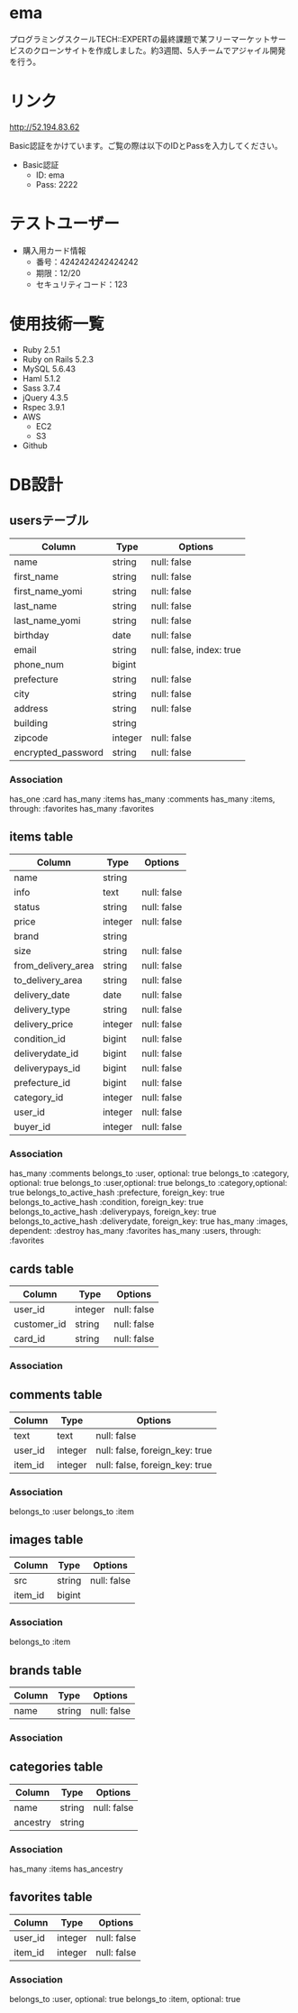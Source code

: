 # ema

プログラミングスクールTECH::EXPERTの最終課題で某フリーマーケットサービスのクローンサイトを作成しました。約3週間、5人チームでアジャイル開発を行う。

# リンク

http://52.194.83.62

Basic認証をかけています。ご覧の際は以下のIDとPassを入力してください。
- Basic認証
  - ID: ema
  - Pass: 2222

# テストユーザー

- 購入用カード情報
  - 番号：4242424242424242
  - 期限：12/20
  - セキュリティコード：123


# 使用技術一覧

- Ruby 2.5.1
- Ruby on Rails 5.2.3
- MySQL 5.6.43
- Haml 5.1.2
- Sass 3.7.4
- jQuery 4.3.5
- Rspec 3.9.1
- AWS
  - EC2
  - S3
- Github



# DB設計
## usersテーブル
|Column|Type|Options|
|------|----|-------|
|name|string|null: false|
|first_name|string|null: false|
|first_name_yomi|string|null: false|
|last_name|string|null: false|
|last_name_yomi|string|null: false|
|birthday|date|null: false|
|email|string|null: false, index: true|
|phone_num|bigint|
|prefecture|string|null: false|
|city|string|null: false|
|address|string|null: false|
|building|string|
|zipcode|integer|null: false|
|encrypted_password|string|null: false|
### Association
has_one :card
has_many :items
has_many :comments
has_many :items, through: :favorites
has_many :favorites

## items table
|Column|Type|Options|
|------|----|-------|
|name|string||null: false|
|info|text|null: false|
|status|string|null: false|
|price|integer|null: false|
|brand|string|
|size|string|null: false|
|from_delivery_area|string|null: false|
|to_delivery_area|string|null: false|
|delivery_date|date|null: false|
|delivery_type|string|null: false|
|delivery_price|integer|null: false|
|condition_id|bigint|null: false|
|deliverydate_id|bigint|null: false|
|deliverypays_id|bigint|null: false|
|prefecture_id|bigint|null: false|
|category_id|integer|null: false|
|user_id|integer|null: false|
|buyer_id|integer|null: false|
### Association
has_many :comments
belongs_to :user, optional: true
belongs_to :category, optional: true
belongs_to :user,optional: true
belongs_to :category,optional: true
belongs_to_active_hash :prefecture, foreign_key: true
belongs_to_active_hash :condition, foreign_key: true
belongs_to_active_hash :deliverypays, foreign_key: true
belongs_to_active_hash :deliverydate, foreign_key: true
has_many :images, dependent: :destroy
has_many :favorites
has_many :users, through: :favorites

## cards table
|Column|Type|Options|
|------|----|-------|
|user_id|integer|null: false|
|customer_id|string|null: false|
|card_id|string|null: false|
### Association


## comments table
|Column|Type|Options|
|------|----|-------|
|text|text|null: false|
|user_id|integer|null: false, foreign_key: true|
|item_id|integer|null: false, foreign_key: true|
### Association
belongs_to :user
belongs_to :item

## images table
|Column|Type|Options|
|------|----|-------|
|src|string|null: false|
|item_id|bigint||
### Association
belongs_to :item

## brands table
|Column|Type|Options|
|------|----|-------|
|name|string|null: false|
### Association


## categories table
|Column|Type|Options|
|------|----|-------|
|name|string|null: false|
|ancestry|string|
### Association
has_many :items
has_ancestry


## favorites table
|Column|Type|Options|
|------|----|-------|
|user_id|integer|null: false|
|item_id|integer|null: false|
### Association
belongs_to :user, optional: true
belongs_to :item, optional: true